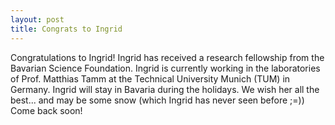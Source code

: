 ```yaml
---
layout: post
title: Congrats to Ingrid
---
```


Congratulations to Ingrid! 
Ingrid has received a research fellowship from the Bavarian Science Foundation. 
Ingrid is currently working in the laboratories of Prof. Matthias Tamm at the Technical University Munich (TUM) in Germany. 
Ingrid will stay in Bavaria during the holidays. 
We wish her all the best... and may be some snow (which Ingrid has never seen before ;=)) Come back soon!

